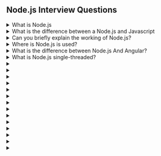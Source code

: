## Node.js Interview Questions

<details>
    <summary>What is Node.js</summary>
  
 - Node.js is a very popular scripting language that is primarily used for server-side scripting requirements.
 - It has numerous benifits compared to other server-side programming languages out there, the most noteworthy one being the non-blocking I/O (input/output).
</details>

<details>
    <summary>What is the difference between a Node.js and Javascript</summary>
    
| Factor    | Node.js | Javascript |
| -------- | -------- | ------ |
| Engine  | V8 - Google Chrome     | V8, Spider Monkey and JS Core  |
| Usage | To perform non-blocking activities    | For general client-side operation  |
| Working    | Interpreter-scripting    | Programming language  |

</details>

<details>
    <summary>Can you briefly explain the working of Node.js? </summary>
    
 - Node.js is an entity that runs in a virtual environment, using Javascript as the primary scripting language.
 - Is uses a simple V8 environment to run on, which helps in the provision of features like the non-blocking I/O and a single-threaded event loop.
</details>

<details>
    <summary>Where is Node.js is used?</summary>
    
Node.js is used in a variety of domains. But, it is very well regarded in the design of the following concepts:
 - Network application
 - Distributed computing
 - Responsive web apps 
 - Servers-client applications
</details>

<details>
    <summary>What is the difference between Node.js And Angular?</summary>
    
| Node.js | Angular |
| -------- | -------- |
| Used in situation where scalability is a requirement | Best fit for the development of real-time applications |
| Ability to generate queries in a database | Ability to simplfy an application init the MVC architecture |
| Mainly used to develop small/medium-sized application | Mainly used to develop real-time interactive web application |
| Provides many frameworks such as Sails, Partial, and Express | Angular is an all-in-one web app framework |
| Coded using C++ and Javascript | coded in TypeScript |
 
</details>

<details>
    <summary>What is Node.js single-threaded?</summary>
    
 - Node.js works on the single-threaded model to ensure that there is support for asynchronous processing.
 - With this, it makes it scalable and efficient for applications to provide high performance and efficiency under high amounts of load.
</details>

<details>
    <summary></summary>
    
 - 
 - 
</details>

<details>
    <summary></summary>
    
 - 
 - 
</details>

<details>
    <summary></summary>
    
 - 
 - 
</details>

<details>
    <summary></summary>
    
 - 
 - 
</details>

<details>
    <summary></summary>
    
 - 
 - 
</details>

<details>
    <summary></summary>
    
 - 
 - 
</details>

<details>
    <summary></summary>
    
 - 
 - 
</details>

<details>
    <summary></summary>
    
 - 
 - 
</details>

<details>
    <summary></summary>
    
 - 
 - 
</details>

<details>
    <summary></summary>
    
 - 
 - 
</details>

<details>
    <summary></summary>
    
 - 
 - 
</details>

<details>
    <summary></summary>
    
 - 
 - 
</details>

<details>
    <summary></summary>
    
 - 
 - 
</details>

<details>
    <summary></summary>
    
 - 
 - 
</details>